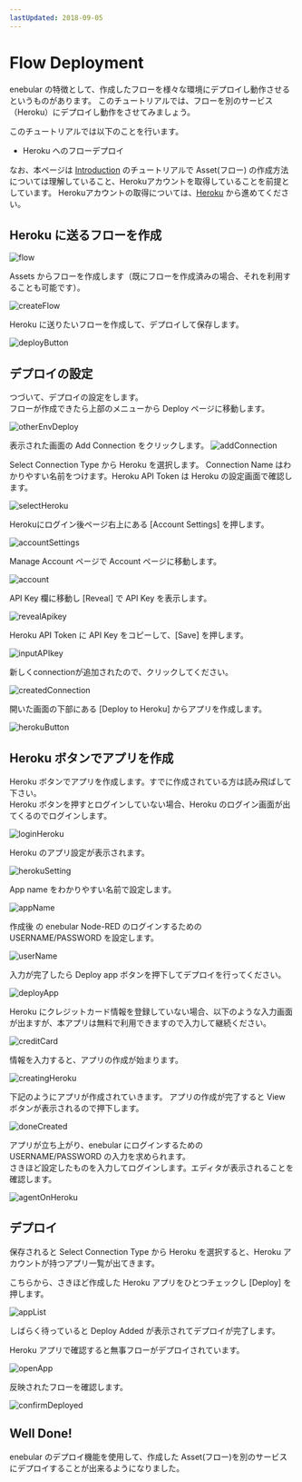 ```yaml
---
lastUpdated: 2018-09-05
---
```


# Flow Deployment

enebular の特徴として、作成したフローを様々な環境にデプロイし動作させるというものがあります。
このチュートリアルでは、フローを別のサービス（Heroku）にデプロイし動作をさせてみましょう。

このチュートリアルでは以下のことを行います。

- Heroku へのフローデプロイ

なお、本ページは [Introduction](./Introduction.md) のチュートリアルで Asset(フロー) の作成方法については理解していること、Herokuアカウントを取得していることを前提としています。
Herokuアカウントの取得については、[Heroku](https://heroku.com) から進めてください。

## Heroku に送るフローを作成

![flow](./../../img/GetStarted/FlowDeployment-flow.png)

Assets からフローを作成します（既にフローを作成済みの場合、それを利用することも可能です）。

![createFlow](./../../img/GetStarted/FlowDeployment-createFlow.png)

Heroku に送りたいフローを作成して、デプロイして保存します。

![deployButton](./../../img/GetStarted/FlowDeployment-deployButton.png)

## デプロイの設定

つづいて、デプロイの設定をします。  
フローが作成できたら上部のメニューから Deploy ページに移動します。

![otherEnvDeploy](./../../img/GetStarted/FlowDeployment-otherEnvDeploy.png)

表示された画面の Add Connection をクリックします。
![addConnection](./../../img/GetStarted/FlowDeployment-addConnection.png)

Select Connection Type から Heroku を選択します。
Connection Name はわかりやすい名前をつけます。Heroku API Token は Heroku の設定画面で確認します。

![selectHeroku](./../../img/GetStarted/FlowDeployment-selectHeroku.png)


Herokuにログイン後ページ右上にある [Account Settings] を押します。

![accountSettings](./../../img/GetStarted/FlowDeployment-accountSettings.png)

Manage Account ページで Account ページに移動します。

![account](./../../img/GetStarted/FlowDeployment-account.png)

API Key 欄に移動し [Reveal] で API Key を表示します。

![revealApikey](./../../img/GetStarted/FlowDeployment-revealApikey.png)

Heroku API Token に API Key をコピーして、[Save] を押します。

![inputAPIkey](./../../img/GetStarted/FlowDeployment-inputAPIkey.png)

新しくconnectionが追加されたので、クリックしてください。

![createdConnection](./../../img/GetStarted/FlowDeployment-createdConnection.png)

開いた画面の下部にある [Deploy to Heroku] からアプリを作成します。

![herokuButton](./../../img/GetStarted/FlowDeployment-herokuButton.png)

## Heroku ボタンでアプリを作成

Heroku ボタンでアプリを作成します。すでに作成されている方は読み飛ばして下さい。  
Heroku ボタンを押すとログインしていない場合、Heroku のログイン画面が出てくるのでログインします。

![loginHeroku](./../../img/GetStarted/FlowDeployment-loginHeroku.png)

Heroku のアプリ設定が表示されます。

![herokuSetting](./../../img/GetStarted/FlowDeployment-herokuSetting.png)

App name をわかりやすい名前で設定します。

![appName](./../../img/GetStarted/FlowDeployment-appName.png)

作成後 の enebular Node-RED のログインするための USERNAME/PASSWORD を設定します。

![userName](./../../img/GetStarted/FlowDeployment-userName.png)

入力が完了したら Deploy app ボタンを押下してデプロイを行ってください。

![deployApp](./../../img/GetStarted/FlowDeployment-deployApp.png)

Heroku にクレジットカード情報を登録していない場合、以下のような入力画面が出ますが、本アプリは無料で利用できますので入力して継続ください。

![creditCard](./../../img/GetStarted/FlowDeployment-creditCard.png)

情報を入力すると、アプリの作成が始まります。

![creatingHeroku](./../../img/GetStarted/FlowDeployment-creatingHeroku.png)

下記のようにアプリが作成されていきます。
アプリの作成が完了すると View ボタンが表示されるので押下します。

![doneCreated](./../../img/GetStarted/FlowDeployment-doneCreated.png)

アプリが立ち上がり、enebular にログインするための USERNAME/PASSWORD の入力を求められます。  
さきほど設定したものを入力してログインします。エディタが表示されることを確認します。

![agentOnHeroku](./../../img/GetStarted/FlowDeployment-agentOnHeroku.png)

## デプロイ

保存されると Select Connection Type から Heroku を選択すると、Heroku アカウントが持つアプリ一覧が出てきます。

こちらから、さきほど作成した Heroku アプリをひとつチェックし [Deploy] を押します。

![appList](./../../img/GetStarted/FlowDeployment-appList.png)

しばらく待っていると Deploy Added が表示されてデプロイが完了します。

Heroku アプリで確認すると無事フローがデプロイされています。

![openApp](./../../img/GetStarted/FlowDeployment-openApp.png)

反映されたフローを確認します。

![confirmDeployed](./../../img/GetStarted/FlowDeployment-confirmDeployed.png)

## Well Done!

enebular のデプロイ機能を使用して、作成した Asset(フロー)を別のサービスにデプロイすることが出来るようになりました。
